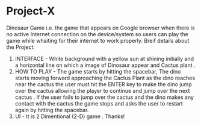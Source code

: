 # Project-X 
Dinosaur Game i.e. the game that appears on Google browser when there is no active Internet connection on the device/system so users can play the game while whaiting for their internet to work properly.
Breif details about the Project:
1) INTERFACE - White background with a yellow sun at shining initially and a horizontal line on which a image of Dinosaur appear and Cactus plant .
2) HOW TO PLAY - The game starts by hitting the spacebar, The dino starts moving forward approaching the Cactus Plant as the dino reaches near the cactus the user must hit the ENTER key to make the dino jump over the cactus allowing the player to continue and jump over the next cactus . If the user fails to jump over the cactus and the dino makes any contact with the cactus the game stops and asks the user to restart again by hitting the spacebar.
3) UI - It is 2 Dimentional (2-D) game .
Thanks!   

